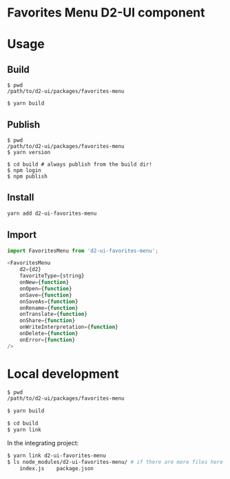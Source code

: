 # Favorites Menu D2-UI component

# Usage

## Build

```
$ pwd
/path/to/d2-ui/packages/favorites-menu

$ yarn build
```

## Publish

```
$ pwd
/path/to/d2-ui/packages/favorites-menu
$ yarn version

$ cd build # always publish from the build dir!
$ npm login
$ npm publish
```

## Install

```sh
yarn add d2-ui-favorites-menu
```

## Import

```js
import FavoritesMenu from 'd2-ui-favorites-menu';

<FavoritesMenu
    d2={d2}
    favoriteType={string}
    onNew={function}
    onOpen={function}
    onSave={function}
    onSaveAs={function}
    onRename={function}
    onTranslate={function}
    onShare={function}
    onWriteInterpretation={function}
    onDelete={function}
    onError={function}
/>
```

# Local development

```sh
$ pwd
/path/to/d2-ui/packages/favorites-menu

$ yarn build

$ cd build
$ yarn link
```

In the integrating project:

```sh
$ yarn link d2-ui-favorites-menu
$ ls node_modules/d2-ui-favorites-menu/ # if there are more files here than below you did not link from the build dir!
    index.js    package.json
```
